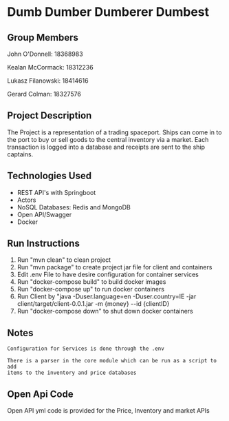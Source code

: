 # Dumb Dumber Dumberer Dumbest


## Group Members
John O'Donnell: 18368983

Kealan McCormack: 18312236

Lukasz Filanowski: 18414616

Gerard Colman: 18327576

## Project Description
The Project is a representation of a trading spaceport. Ships can come in to the port 
to buy or sell goods to the central inventory via a market. Each transaction is logged into a database and 
receipts are sent to the ship captains. 

## Technologies Used
* REST API's with Springboot
* Actors
* NoSQL Databases: Redis and MongoDB
* Open API/Swagger
* Docker


## Run Instructions

1. Run "mvn clean" to clean project
2. Run "mvn package" to create project jar file for client and containers
3. Edit .env File to have desire configuration for container services
4. Run "docker-compose build" to build docker images
5. Run "docker-compose up" to run docker containers
6. Run Client by "java -Duser.language=en -Duser.country=IE -jar client/target/client-0.0.1.jar -m {money} --id {clientID}
7. Run "docker-compose down" to shut down docker containers

## Notes
    Configuration for Services is done through the .env
    
    There is a parser in the core module which can be run as a script to add
    items to the inventory and price databases


## Open Api Code

Open API yml code is provided for the Price, Inventory and market APIs 


